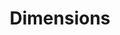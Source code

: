 ---
layout: default
bigquery: https://console.cloud.google.com/bigquery?p=covid-19-dimensions-ai&page=table&d=data&t=publications
contributors: Digital Science, https://www.digital-science.com/
cost: Free for personal, non-commercial use.
description: Dimensions contains more than 100 million publications, ranging from
  articles published in scholarly journals, books and book chapters, to preprints
  and conference proceedings. All publications are contextualized with linked data
  sets, funding, publications, patents, clinical trials, and policy documents. You
  can also view associated categories, funders, institutions, and researcher profiles.
documentation: https://docs.dimensions.ai/bigquery/index.html
last_edit: Mon, 04 Apr 2022 19:04:00 GMT
location: https://www.dimensions.ai/products/free/
maintained_by: Digital Science, https://www.digital-science.com/
schema_fields: '[''grant_number'', ''expiration_year'', ''researcher_ids'', ''repository_name'',
  ''funder_org_countries'', ''repository_id'', ''category_hrcs_rac'', ''proceedings_title'',
  ''authors'', ''citations'', ''linkout'', ''citations_count'', ''metrics'', ''date_normal'',
  ''title'', ''application_number'', ''funder_org_acronyms'', ''research_org_cities'',
  ''inventor_names'', ''research_orgs'', ''journal'', ''registry'', ''kind'', ''acknowledgements'',
  ''book_title'', ''original_assignee_orgs'', ''isbn'', ''id'', ''publication_date'',
  ''funder_org'', ''research_org_countries'', ''original_title'', ''doi'', ''date_imported_gbq'',
  ''funder_org_state_codes'', ''open_access_categories'', ''filing_date'', ''legal_events'',
  ''relationships'', ''resulting_publication_ids'', ''citation_string'', ''address'',
  ''jurisdiction'', ''funding_jpy'', ''pages'', ''current_assignee_orgs'', ''conditions'',
  ''created_date'', ''granted_date'', ''funding_aud'', ''associated_publication_pmid'',
  ''priority_date'', ''cpc'', ''category_sdg'', ''repository_url'', ''publication_year'',
  ''active_years'', ''date_inserted'', ''source_id'', ''date_online'', ''eisbn'',
  ''current_assignee_countries'', ''mesh_headings'', ''original_abstract'', ''external_ids'',
  ''granted_year'', ''date_print'', ''pmcid'', ''category_icrp_ct'', ''organisation_details'',
  ''assignee_orgs'', ''funder_countries'', ''priority_year'', ''funding_nzd'', ''types'',
  ''journal_lists'', ''pmid'', ''gender'', ''funding_amount'', ''interventions'',
  ''date'', ''arxiv_id'', ''funding_cad'', ''editors'', ''phase'', ''links'', ''language'',
  ''category_for'', ''funding_currency'', ''funding_gbp'', ''end_date'', ''publication_ids'',
  ''funding_chf'', ''wikipedia_url'', ''patent_ids'', ''research_org_country_names'',
  ''resulting_publication_doi'', ''reference_ids'', ''funder_orgs'', ''mesh_terms'',
  ''book_series_title'', ''current_assignee'', ''family_count'', ''concepts'', ''acronyms'',
  ''investigators'', ''issue'', ''date_modified'', ''filing_status'', ''parent_id'',
  ''original_assignee_countries'', ''research_org_city_names'', ''established'', ''associated_publication_arxiv_id'',
  ''acronym'', ''labels'', ''embargo_date'', ''abstract'', ''associated_grant_ids'',
  ''supporting_grant_ids'', ''year'', ''research_org_state_codes'', ''aliases'', ''type'',
  ''funding_usd'', ''conference'', ''description'', ''funder_org_cities'', ''family_id'',
  ''clinical_trial_ids'', ''altmetrics'', ''category_icrp_cso'', ''foa_number'', ''category_hra'',
  ''family_members_ids'', ''funding_details'', ''original_assignee'', ''status'',
  ''name'', ''filing_year'', ''volume'', ''category_uoa'', ''start_year'', ''associated_publication_id'',
  ''cited_by_ids'', ''end_year'', ''subtitles'', ''start_date'', ''email_address'',
  ''publisher'', ''funding_eur'', ''funding_cny'', ''open_access_categories_v2'',
  ''legal_status'', ''category_hrcs_hc'', ''license'', ''categories'', ''brief_title'',
  ''ipcr'', ''assignee_countries'', ''research_org_state_names'', ''category_rcdc'',
  ''associated_publication_doi'', ''expiration_date'', ''category_bra'']'
shortname: dimensions
tags:
- scholarly literature
- patents
- funding
- clinical trials
- academic profiles
terms_of_use: 'Use of both the Dimensions COVID-19 dataset and full Dimensions dataset
  are subject to the Dimensions Terms of use: https://www.dimensions.ai/policies-terms-legal '
title: Dimensions
uuid: dcff88bd-fe6b-4fdb-8159-809bf9d7bc1c
---